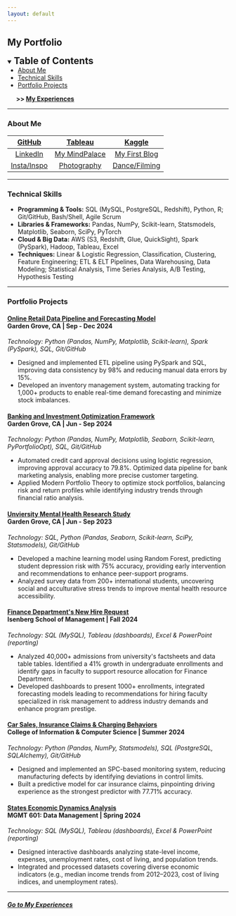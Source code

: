 ```yaml
---
layout: default
---
```


## My Portfolio

<details open>
  <summary><span style="font-size: 1.5em; font-weight: bold">Table of Contents</span></summary>
  <ul style="margin: 0;">
    <li><a href="#about-me">About Me</a></li>
    <li><a href="#technical-skills">Technical Skills</a></li>
    <li><a href="#portfolio-projects">Portfolio Projects</a></li>
  </ul>
  <p style="font-weight: bold; margin-left: 20px;"> >> <a href="./my-experiences"> My Experiences</a></p>
</details>

* * *

### About Me

| [GitHub][gh-repos]   | [Tableau][tableau]          | [Kaggle][kaggle]       |
|:--------------------:|:---------------------------:|:----------------------:|
| [LinkedIn][linkedin] | [My MindPalace][mindpalace] | [My First Blog][blog]  |
| [Insta/Inspo][ins]   | [Photography][vsco]         | [Dance/Filming][reels] |

<!-- 
| [LinkedIn][linkedin]  |     714-858-7494    |    kdpham@umass.edu    |
|:---------------------:|:-------------------:|:----------------------:|
|  [GitHub][gh-repos]   | [Tableau][tableau]  |    [Kaggle][kaggle]    |
| [My First Blog][blog] | [Photography][vsco] | [Dance/Filming][dance] | -->

[linkedin]: https://www.linkedin.com/in/kdpham1002/
[gh-repos]: https://github.com/khoapham1002?tab=repositories
[tableau]: https://public.tableau.com/app/profile/kdpham.umass/vizzes
[kaggle]: https://www.kaggle.com/teenee3051
[vsco]: https://vsco.co/teenee3051/gallery
[reels]: https://www.instagram.com/teenee_archives/reels/
[ins]: https://www.instagram.com/teenee_archives/
[mindpalace]: https://khoapham1002.github.io/mindpalace/categories/
[blog]: https://isenbergmarketing.wordpress.com/2023/06/12/netflix-and-learn/?fbclid=IwZXh0bgNhZW0CMTEAAR1hEqlSY2sZx2p6ysM-EFkoQkFC4r9FBFxAKLc-z-wHuv3fW_YzuziMpSc_aem_v81C0HMR5vpAzpT02UQxqA



<!-- [Resume][resume] 
[resume]: https://drive.google.com/file/d/1XK4EnbtcbcLng_BA5krfmxzvNpKASurw/view?usp=sharing
[old resume]: https://drive.google.com/file/d/1Djv6lo-Yw6XH4yhkJHX_XsKUxx8IvYkB/view?usp=share_link -->

<!-- - 🎓 I'm a Master's student majoring in Business Analytics and Data Science.
- 📊 I'm passionate about using data to uncover insights and support strategic decision-making.
- 📈 My experience in finance and healthcare has enabled me to strengthen my data analysis and research skills.
- 🧑‍💻 Proficient in Python, SQL, R, and Tableau, and currently advancing my skills in Data Engineering and Cloud technologies. -->

* * *

### Technical Skills

- **Programming & Tools:** SQL (MySQL, PostgreSQL, Redshift), Python, R; Git/GitHub, Bash/Shell, Agile Scrum
- **Libraries & Frameworks:** Pandas, NumPy, Scikit-learn, Statsmodels, Matplotlib, Seaborn, SciPy, PyTorch
- **Cloud & Big Data:** AWS (S3, Redshift, Glue, QuickSight), Spark (PySpark), Hadoop, Tableau, Excel
- **Techniques:** Linear & Logistic Regression, Classification, Clustering, Feature Engineering; ETL & ELT Pipelines, Data Warehousing, Data Modeling; Statistical Analysis, Time Series Analysis, A/B Testing, Hypothesis Testing


<!-- - **Programming:** Python (Pandas, NumPy, Scikit-learn), SQL (MySQL, PostgreSQL, Redshift), R, Java
- **Data Tools:** AWS (Redshift, S3, Glue, QuickSight), Spark (PySpark), Hadoop, Apache Airflow, Tableau, Excel
- **Techniques:** Regression, Classification, A/B Testing, Hypothesis Testing, Clustering, Time Series Analysis, PCA
- **Libraries:** Matplotlib, Seaborn, Statsmodels, SciPy, PyTorch 
- **Other:** Git/GitHub, Bash/Shell, Agile Scrum -->

<!-- - **Tools:** Python (Pandas, NumPy, Seaborn) , SQL (MySQL, PostgreSQL, AWS Redshift), R (dplyr, tidyr, ggplot2), Tableau, Excel
- **Libraries:** Scikit-learn, SciPy, Statsmodels, Plotly, TensorFlow, PyTorch, PySpark, BeautifulSoup, Requests, Scrapy, os, sys
- **Techniques:** Regression, Classification (Decision Trees, Random Forests), Clustering (K-Means), PCA, A/B Testing
- **Other:** AWS (RDS, S3, EC2, Lambda, IAM), Azure, Hadoop, Spark, Airflow, Docker, Agile Scrum, Bash/Shell, Git/GitHub -->

* * *

### Portfolio Projects

#### **[Online Retail Data Pipeline and Forecasting Model](https://github.com/khoapham1002/Online-Retail_Data-Pipeline_Forecasting-Model)** <br> Garden Grove, CA \| Sep - Dec 2024
*Technology: Python (Pandas, NumPy, Matplotlib, Scikit-learn), Spark (PySpark), SQL, Git/GitHub*

- Designed and implemented ETL pipeline using PySpark and SQL, improving data consistency by 98% and reducing manual data errors by 15%.
- Developed an inventory management system, automating tracking for 1,000+ products to enable real-time demand forecasting and minimize stock imbalances.

<!-- - Designed scalable ETL workflows and machine learning models for retail sales analysis, achieving 98% data consistency and forecasting product demand with 9.41 MAE, supporting strategic inventory planning.
- Developed an inventory management system and retail data pipelines, automating tracking for 1,000+ products and improving data accuracy by 15%, enabling precise demand forecasting and operational efficiency. -->

#### **[Banking and Investment Optimization Framework](https://github.com/khoapham1002/Banking-Investment-Optimization-Framework)** <br> Garden Grove, CA \| Jun - Sep 2024
*Technology: Python (Pandas, NumPy, Matplotlib, Seaborn, Scikit-learn, PyPortfolioOpt), SQL, Git/GitHub*

- Automated credit card approval decisions using logistic regression, improving approval accuracy to 79.8%. Optimized data pipeline for bank marketing analysis, enabling more precise customer targeting.
- Applied Modern Portfolio Theory to optimize stock portfolios, balancing risk and return profiles while identifying industry trends through financial ratio analysis.

<!-- - Automated credit card approvals process with logistic regression model of 79.8% accuracy. Streamlined bank marketing data pipelines, ensuring data quality for future analysis and database integration. 
- Analyzed financial ratios to provide insights on company risk management, identifying industry trends. Using Modern Portfolio Theory to optimize FAANG stock portfolio allocations, achieving a balanced risk-reward profile. -->

#### **[Unviersity Mental Health Research Study](https://github.com/khoapham1002/University-Mental-Health-Research-Study)** <br> Garden Grove, CA \| Jun - Sep 2023
*Technology: SQL, Python (Pandas, Seaborn, Scikit-learn, SciPy, Statsmodels), Git/GitHub*

- Developed a machine learning model using Random Forest, predicting student depression risk with 75% accuracy, providing early intervention and recommendations to enhance peer-support programs.
- Analyzed survey data from 200+ international students, uncovering social and acculturative stress trends to improve mental health resource accessibility.

<!-- - Leveraged Random Forest to predict depression scores (MSE = 17.59) and classify high-risk students (75% accuracy), providing early intervention strategies and recommendations for peer-support programs.
- Conducted statistical analysis on 200+ international students, revealing that higher social connectedness (r = -0.54, p < 0.01) strongly reduces depression, while higher acculturative stress (r = 0.41, p < 0.01) moderately increases it. -->



#### **[Finance Department's New Hire Request](https://github.com/khoapham1002/Finance-Dept-New-Hire-Request)** <br> Isenberg School of Management \| Fall 2024
*Technology: SQL (MySQL), Tableau (dashboards), Excel & PowerPoint (reporting)*

- Analyzed 40,000+ admissions from university's factsheets and data table tables. Identified a 41% growth in undergraduate enrollments and identify gaps in faculty to support resource allocation for Finance Department.
- Developed dashboards to present 1000+ enrollments, integrated forecasting models leading to recommendations for hiring faculty specialized in risk management to address industry demands and enhance program prestige.

#### **[Car Sales, Insurance Claims & Charging Behaviors](https://github.com/khoapham1002/Car-Sales_Insurance-Claims_Behaviors)** <br> College of Information & Computer Science \| Summer 2024
*Technology: Python (Pandas, NumPy, Statsmodels), SQL (PostgreSQL, SQLAlchemy), Git/GitHub*

- Designed and implemented an SPC-based monitoring system, reducing manufacturing defects by identifying deviations in control limits.
- Built a predictive model for car insurance claims, pinpointing driving experience as the strongest predictor with 77.71% accuracy.

#### **[States Economic Dynamics Analysis](https://github.com/khoapham1002/State-Economic-Dynamics-Analysis)** <br> MGMT 601: Data Management \| Spring 2024
*Technology: SQL (MySQL), Tableau (dashboards), Excel & PowerPoint (reporting)*

- Designed interactive dashboards analyzing state-level income, expenses, unemployment rates, cost of living, and population trends.
- Integrated and processed datasets covering diverse economic indicators (e.g., median income trends from 2012–2023, cost of living indices, and unemployment rates).

* * *

##### [Go to My Experiences](./my-experiences)

<!-- * * * -->